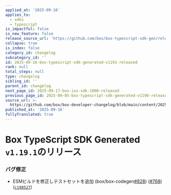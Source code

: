 ```yaml
---
applied_at: '2025-09-16'
applies_to:
  - sdks
  - typescript
is_impactful: false
is_new_feature: false
release_source_url: 'https://github.com/box/box-typescript-sdk-gen/releases/tag/v1.19.1'
collapse: true
is_index: false
category_id: changelog
subcategory_id: ''
id: 2025-09-16-box-typescript-sdk-generated-v1191-released
rank: null
total_steps: null
type: changelog
sibling_id: ''
parent_id: changelog
next_page_id: 2025-09-17-box-ios-sdk-1000-released
previous_page_id: 2025-09-05-box-typescript-sdk-generated-v1190-released
source_url: >-
  https://github.com/box/box-developer-changelog/blob/main/content/2025/09-16-box-typescript-sdk-generated-v1191-released.md
published_at: '2025-09-16'
fullyTranslated: true
---
```

# Box TypeScript SDK Generated `v1.19.1`のリリース

### バグ修正

* ESMビルドを修正しテストセットを追加 (box/box-codegen[#828][1]) ([#768][2]) ([`c198527`][3])

[1]: https://github.com/box/box-typescript-sdk-gen/issues/828

[2]: https://github.com/box/box-typescript-sdk-gen/issues/768

[3]: https://github.com/box/box-typescript-sdk-gen/commit/c19852701d4e14eb6f6a9c7f24b4621d57a08b60
